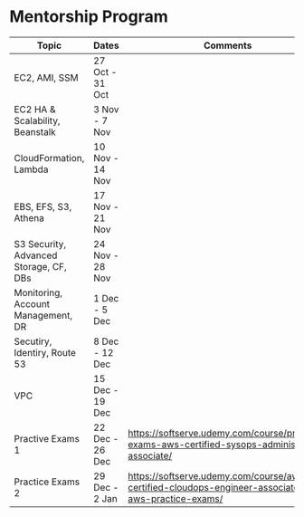 # Mentorship Program
| Topic                                  | Dates            |  Comments                                                              |
|----------------------------------------|------------------|------------------------------------------------------------------------|
| EC2, AMI, SSM                          | 27 Oct - 31 Oct  |                                                                        |
| EC2 HA & Scalability, Beanstalk        | 3  Nov - 7  Nov  |                                                                        |
| CloudFormation, Lambda                 | 10 Nov - 14 Nov  |                                                                        |
| EBS, EFS, S3, Athena                   | 17 Nov - 21 Nov  |                                                                        |
| S3 Security, Advanced Storage, CF, DBs | 24 Nov - 28 Nov  |                                                                        |  
| Monitoring, Account Management, DR     | 1  Dec - 5  Dec  |                                                                        |
| Secutiry, Identiry, Route 53           | 8  Dec - 12 Dec  |                                                                        |
| VPC                                    | 15 Dec - 19 Dec  |                                                                        |
| Practive Exams 1                       | 22 Dec - 26 Dec  | https://softserve.udemy.com/course/practice-exams-aws-certified-sysops-administrator-associate/                                                                         |
| Practice Exams 2                       | 29 Dec - 2  Jan  | https://softserve.udemy.com/course/aws-certified-cloudops-engineer-associate-aws-practice-exams/ |
